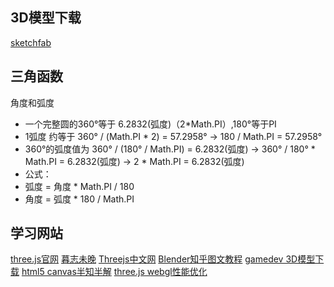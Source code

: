 ## 3D模型下载
[sketchfab](https://sketchfab.com/)
## 三角函数
角度和弧度
 * 一个完整圆的360°等于 6.2832(弧度)（2*Math.PI）,180°等于PI
 * 1弧度 约等于 360° / (Math.PI * 2) = 57.2958° -> 180 / Math.PI = 57.2958°
 * 360°的弧度值为 360° / (180° / Math.PI) = 6.2832(弧度) -> 360° / 180° * Math.PI = 6.2832(弧度) -> 2 * Math.PI = 6.2832(弧度)
 * 公式：
 * 弧度 = 角度 * Math.PI / 180 
 * 角度 = 弧度 * 180 / Math.PI



 ## 学习网站
 [three.js官网](https://threejs.org/)
 [暮志未晚](https://www.wjceo.com/)
 [Threejs中文网](http://www.webgl3d.cn/)
 [Blender知乎图文教程](https://zhuanlan.zhihu.com/p/349393000)
 [gamedev 3D模型下载](https://www.gamedev.tv/)
 [html5 canvas半知半解](https://www.kancloud.cn/dennis/canvas/340109)
 [three.js webgl性能优化](https://www.cnblogs.com/yaosusu/p/17406065.html)